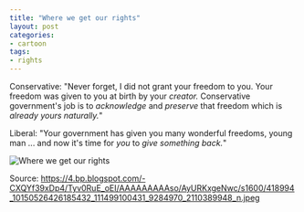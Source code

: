 ```yaml
---
title: "Where we get our rights"
layout: post
categories:
- cartoon
tags:
- rights
---
```


Conservative: "Never forget, I did not grant your freedom to you. Your freedom was given to you at birth by your *creator.* Conservative government's job is to *acknowledge* and *preserve* that freedom which is *already yours naturally.*"

Liberal: "Your government has given you many wonderful freedoms, young man ... and now it's time for *you* to *give something back.*"

![Where we get our rights](https://4.bp.blogspot.com/-CXQYf39xDp4/Tyv0RuE_oEI/AAAAAAAAAso/AyURKxgeNwc/s1600/418994_10150526426185432_111499100431_9284970_2110389948_n.jpeg)

Source: https://4.bp.blogspot.com/-CXQYf39xDp4/Tyv0RuE_oEI/AAAAAAAAAso/AyURKxgeNwc/s1600/418994_10150526426185432_111499100431_9284970_2110389948_n.jpeg
